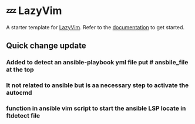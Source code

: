 # 💤 LazyVim

A starter template for [LazyVim](https://github.com/LazyVim/LazyVim).
Refer to the [documentation](https://lazyvim.github.io/installation) to get started.

## Quick change update
### Added to detect an ansible-playbook yml file put # ansbile_file at the top
### It not related to ansible but is aa necessary step to activate the autocmd 
### function in ansible vim script to start the ansible LSP locate in ftdetect file
